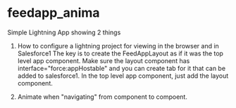 # feedapp_anima

Simple Lightning App showing 2 things
1. How to configure a lightning project for viewing in the browser and in Salesforce1
The key is to create the FeedAppLayout as if it was the top level app component.  Make sure the layout component has interface="force:appHostable" and you can create tab for it that can be added to salesforce1.  In the top level app component, just add the layout component.

2. Animate when "navigating" from component to compoent.
